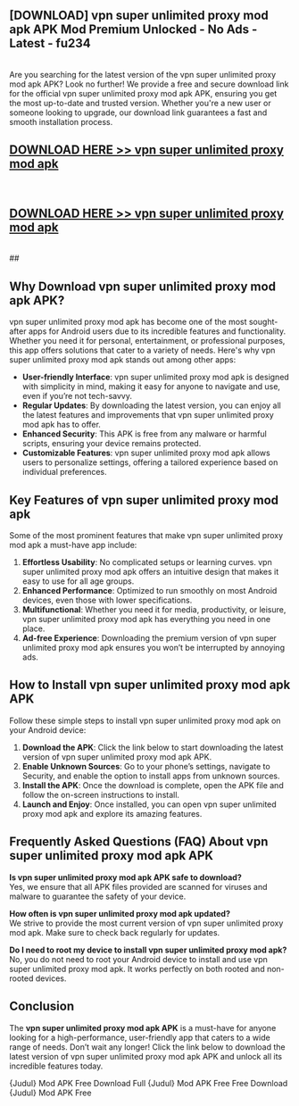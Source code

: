 ## [DOWNLOAD] vpn super unlimited proxy mod apk APK Mod  Premium Unlocked - No Ads - Latest - fu234 <br>
<br>
Are you searching for the latest version of the vpn super unlimited proxy mod apk APK? Look no further! We provide a free and secure download link for the official vpn super unlimited proxy mod apk APK, ensuring you get the most up-to-date and trusted version. Whether you're a new user or someone looking to upgrade, our download link guarantees a fast and smooth installation process.


## [DOWNLOAD HERE >> vpn super unlimited proxy mod apk](http://leaked.freeplayer.one?title=vpn_super_unlimited_proxy_mod_apk&ref=06)
  <br>

## [DOWNLOAD HERE >> vpn super unlimited proxy mod apk](http://leaked.freeplayer.one?title=vpn_super_unlimited_proxy_mod_apk&ref=06)
  <br>
  ##



## Why Download vpn super unlimited proxy mod apk APK?

vpn super unlimited proxy mod apk has become one of the most sought-after apps for Android users due to its incredible features and functionality. Whether you need it for personal, entertainment, or professional purposes, this app offers solutions that cater to a variety of needs. Here's why vpn super unlimited proxy mod apk stands out among other apps:

- **User-friendly Interface**: vpn super unlimited proxy mod apk is designed with simplicity in mind, making it easy for anyone to navigate and use, even if you’re not tech-savvy.
- **Regular Updates**: By downloading the latest version, you can enjoy all the latest features and improvements that vpn super unlimited proxy mod apk has to offer.
- **Enhanced Security**: This APK is free from any malware or harmful scripts, ensuring your device remains protected.
- **Customizable Features**: vpn super unlimited proxy mod apk allows users to personalize settings, offering a tailored experience based on individual preferences.

## Key Features of vpn super unlimited proxy mod apk

Some of the most prominent features that make vpn super unlimited proxy mod apk a must-have app include:

1. **Effortless Usability**: No complicated setups or learning curves. vpn super unlimited proxy mod apk offers an intuitive design that makes it easy to use for all age groups.
2. **Enhanced Performance**: Optimized to run smoothly on most Android devices, even those with lower specifications.
3. **Multifunctional**: Whether you need it for media, productivity, or leisure, vpn super unlimited proxy mod apk has everything you need in one place.
4. **Ad-free Experience**: Downloading the premium version of vpn super unlimited proxy mod apk ensures you won’t be interrupted by annoying ads.

## How to Install vpn super unlimited proxy mod apk APK

Follow these simple steps to install vpn super unlimited proxy mod apk on your Android device:

1. **Download the APK**: Click the link below to start downloading the latest version of vpn super unlimited proxy mod apk APK.
2. **Enable Unknown Sources**: Go to your phone’s settings, navigate to Security, and enable the option to install apps from unknown sources.
3. **Install the APK**: Once the download is complete, open the APK file and follow the on-screen instructions to install.
4. **Launch and Enjoy**: Once installed, you can open vpn super unlimited proxy mod apk and explore its amazing features.

## Frequently Asked Questions (FAQ) About vpn super unlimited proxy mod apk APK

**Is vpn super unlimited proxy mod apk APK safe to download?**  
Yes, we ensure that all APK files provided are scanned for viruses and malware to guarantee the safety of your device.

**How often is vpn super unlimited proxy mod apk updated?**  
We strive to provide the most current version of vpn super unlimited proxy mod apk. Make sure to check back regularly for updates.

**Do I need to root my device to install vpn super unlimited proxy mod apk?**  
No, you do not need to root your Android device to install and use vpn super unlimited proxy mod apk. It works perfectly on both rooted and non-rooted devices.

## Conclusion

The **vpn super unlimited proxy mod apk APK** is a must-have for anyone looking for a high-performance, user-friendly app that caters to a wide range of needs. Don’t wait any longer! Click the link below to download the latest version of vpn super unlimited proxy mod apk APK and unlock all its incredible features today.

{Judul} Mod APK Free
Download Full {Judul} Mod APK Free
Free Download {Judul} Mod APK Free


